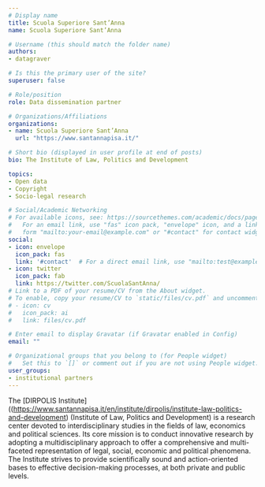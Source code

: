 ```yaml
---
# Display name
title: Scuola Superiore Sant’Anna
name: Scuola Superiore Sant’Anna

# Username (this should match the folder name)
authors:
- datagraver

# Is this the primary user of the site?
superuser: false

# Role/position
role: Data dissemination partner

# Organizations/Affiliations
organizations:
- name: Scuola Superiore Sant’Anna
  url: "https://www.santannapisa.it/"  

# Short bio (displayed in user profile at end of posts)
bio: The Institute of Law, Politics and Development

topics:
- Open data
- Copyright
- Socio-legal research

# Social/Academic Networking
# For available icons, see: https://sourcethemes.com/academic/docs/page-builder/#icons
#   For an email link, use "fas" icon pack, "envelope" icon, and a link in the
#   form "mailto:your-email@example.com" or "#contact" for contact widget.
social:
- icon: envelope
  icon_pack: fas
  link: '#contact'  # For a direct email link, use "mailto:test@example.org".
- icon: twitter
  icon_pack: fab
  link: https://twitter.com/ScuolaSantAnna/
# Link to a PDF of your resume/CV from the About widget.
# To enable, copy your resume/CV to `static/files/cv.pdf` and uncomment the lines below.
# - icon: cv
#   icon_pack: ai
#   link: files/cv.pdf

# Enter email to display Gravatar (if Gravatar enabled in Config)
email: ""

# Organizational groups that you belong to (for People widget)
#   Set this to `[]` or comment out if you are not using People widget.
user_groups:
- institutional partners
---
```

The [DIRPOLIS Institute]((https://www.santannapisa.it/en/institute/dirpolis/institute-law-politics-and-development) (Institute of Law, Politics and Development) is a research center devoted to interdisciplinary studies in the fields of law, economics and political sciences. Its core mission is to conduct innovative research by adopting a multidisciplinary approach to offer a comprehensive and multi-faceted representation of legal, social, economic and political phenomena. The Institute strives to provide scientifically sound and action-oriented bases to effective decision-making processes, at both private and public levels.
